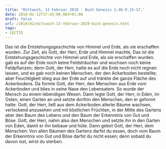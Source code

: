```yaml
---
title: 'Mittwoch, 13 Februar 2019 : Buch Genesis 2,4b-9.15-17.'
date: 2019-02-12T17:43:00.003+01:00
draft: false
url: /2019/02/mittwoch-13-februar-2019-buch-genesis.html
tags: 
- LECTIO
---
```


Das ist die Entstehungsgeschichte von Himmel und Erde, als sie erschaffen wurden. Zur Zeit, als Gott, der Herr, Erde und Himmel machte, Das ist die Entstehungsgeschichte von Himmel und Erde, als sie erschaffen wurden. gab es auf der Erde noch keine Feldsträucher und wuchsen noch keine Feldpflanzen; denn Gott, der Herr, hatte es auf die Erde noch nicht regnen lassen, und es gab noch keinen Menschen, der den Ackerboden bestellte; aber Feuchtigkeit stieg aus der Erde auf und tränkte die ganze Fläche des Ackerbodens. Da formte Gott, der Herr, den Menschen aus Erde vom Ackerboden und blies in seine Nase den Lebensatem. So wurde der Mensch zu einem lebendigen Wesen. Dann legte Gott, der Herr, in Eden, im Osten, einen Garten an und setzte dorthin den Menschen, den er geformt hatte. Gott, der Herr, ließ aus dem Ackerboden allerlei Bäume wachsen, verlockend anzusehen und mit köstlichen Früchten, in der Mitte des Gartens aber den Baum des Lebens und den Baum der Erkenntnis von Gut und Böse. Gott, der Herr, nahm also den Menschen und setzte ihn in den Garten von Eden, damit er ihn bebaue und hüte. Dann gebot Gott, der Herr, dem Menschen: Von allen Bäumen des Gartens darfst du essen, doch vom Baum der Erkenntnis von Gut und Böse darfst du nicht essen; denn sobald du davon isst, wirst du sterben.